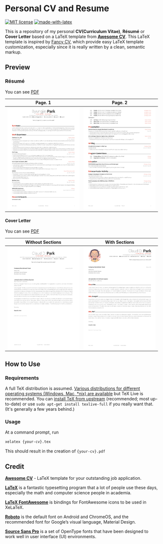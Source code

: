 # Personal CV and Resume
[![MIT license](https://img.shields.io/badge/License-MIT-blue.svg)](https://opensource.org/licenses/MIT) [![made-with-latex](https://img.shields.io/badge/Made%20with-LaTeX-1f425f.svg)](https://www.latex-project.org/)

This is a repository of my personal **CV(Curriculum Vitae)**, **Résumé** or **Cover Letter** based on a LaTeX template from [**Awesome CV**](https://github.com/posquit0/Awesome-CV). This LaTeX template is inspired by [Fancy CV](https://www.sharelatex.com/templates/cv-or-resume/fancy-cv), which provide easy LaTeX template customization, especially since it is really written by a clean, semantic markup.

## Preview

### Résumé

You can see [PDF](https://raw.githubusercontent.com/zulkiflizaki/personal-cv-resume/master/sources/resume/resume.pdf)

| Page. 1 | Page. 2 |
|:---:|:---:|
| [![Résumé](https://raw.githubusercontent.com/zulkiflizaki/personal-cv-resume/master/sources/resume/resume-0.png)](https://raw.githubusercontent.com/zulkiflizaki/personal-cv-resume/master/sources/resume/resume.pdf)  | [![Résumé](https://raw.githubusercontent.com/zulkiflizaki/personal-cv-resume/master/sources/resume/resume-1.png)](hhttps://raw.githubusercontent.com/zulkiflizaki/personal-cv-resume/master/sources/resume/resume.pdf) |

#### Cover Letter

You can see [PDF](https://raw.githubusercontent.com/zulkiflizaki/personal-cv-resume/master/sources/coverletter/coverletter.pdf)

| Without Sections | With Sections |
|:---:|:---:|
| [![Cover Letter(Traditional)](https://raw.githubusercontent.com/zulkiflizaki/personal-cv-resume/master/sources/coverletter/coverletter-0.png)](https://raw.githubusercontent.com/zulkiflizaki/personal-cv-resume/master/sources/coverletter/coverletter.pdf)  | [![Cover Letter(Awesome)](https://raw.githubusercontent.com/zulkiflizaki/personal-cv-resume/master/sources/coverletter/coverletter-1.png)](https://raw.githubusercontent.com/zulkiflizaki/personal-cv-resume/master/sources/coverletter/coverletter.pdf) |

## How to Use

### Requirements

A full TeX distribution is assumed.  [Various distributions for different operating systems (Windows, Mac, \*nix) are available](http://tex.stackexchange.com/q/55437) but TeX Live is recommended.
You can [install TeX from upstream](http://tex.stackexchange.com/q/1092) (recommended; most up-to-date) or use `sudo apt-get install texlive-full` if you really want that.  (It's generally a few years behind.)

### Usage

At a command prompt, run

```bash
xelatex {your-cv}.tex
```

This should result in the creation of ``{your-cv}.pdf``

## Credit

[**Awesome CV**](https://github.com/posquit0/Awesome-CV) - LaTeX template for your outstanding job application.

[**LaTeX**](http://www.latex-project.org) is a fantastic typesetting program that a lot of people use these days, especially the math and computer science people in academia.

[**LaTeX FontAwesome**](https://github.com/furl/latex-fontawesome) is bindings for FontAwesome icons to be used in XeLaTeX.

[**Roboto**](https://github.com/google/roboto) is the default font on Android and ChromeOS, and the recommended font for Google’s visual language, Material Design.

[**Source Sans Pro**](https://github.com/adobe-fonts/source-sans-pro) is a set of OpenType fonts that have been designed to work well in user interface (UI) environments.
